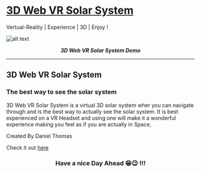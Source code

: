 # [3D Web VR Solar System]( https://danieltk26.github.io/3D-Web-VR-Solar-System/)</h2>
Vertual-Reality | Experience | 3D | Enjoy !

![alt text](demo.gif)
<p align="center">
  <b><i>3D Web VR Solar System Demo</i></b>


<br />
<hr />


<h2>3D Web VR Solar System</h2>

<h3>The best way to see the solar system</h3>

3D Web VR Solar System is a virtual 3D solar system wher you can navigate through and is the best way to actually see the solar system. It is best experienced on a VR Headset and using one will make it a wonderful experience making you feel as if you are actually in Space,

Created By Daniel Thomas

Check it out [here]( https://danieltk26.github.io/3D-Web-VR-Solar-System/)

 
<h3 align="center">Have a nice Day Ahead 😁😉 !!!</h3>

[gmail]: DanielTk999@gmail.com
[danielchats]: https://danieltk26.github.io/Daniel-Chats/
[roblox]: https://www.roblox.com/users/466671545/profile
[myweb]: https://danieltk26.github.io/Daniel-Thomas/index.html#hero
[grp]: https://https://github.com/Super-Teen-Coders
